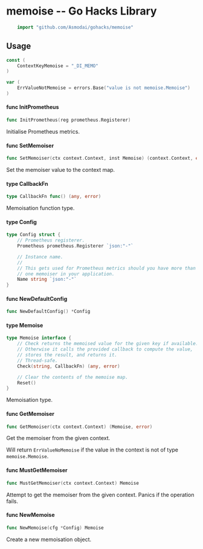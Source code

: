 <!-- -*- Mode: gfm; auto-fill: t; fill-column: 78; -*- -->

# memoise -- Go Hacks Library

```go
    import "github.com/Asmodai/gohacks/memoise"
```

## Usage

```go
const (
	ContextKeyMemoise = "_DI_MEMO"
)
```

```go
var (
	ErrValueNotMemoise = errors.Base("value is not memoise.Memoise")
)
```

#### func  InitPrometheus

```go
func InitPrometheus(reg prometheus.Registerer)
```
Initialise Prometheus metrics.

#### func  SetMemoiser

```go
func SetMemoiser(ctx context.Context, inst Memoise) (context.Context, error)
```
Set the memoiser value to the context map.

#### type CallbackFn

```go
type CallbackFn func() (any, error)
```

Memoisation function type.

#### type Config

```go
type Config struct {
	// Prometheus registerer.
	Prometheus prometheus.Registerer `json:"-"`

	// Instance name.
	//
	// This gets used for Prometheus metrics should you have more than
	// one memoiser in your application.
	Name string `json:"-"`
}
```


#### func  NewDefaultConfig

```go
func NewDefaultConfig() *Config
```

#### type Memoise

```go
type Memoise interface {
	// Check returns the memoised value for the given key if available.
	// Otherwise it calls the provided callback to compute the value,
	// stores the result, and returns it.
	// Thread-safe.
	Check(string, CallbackFn) (any, error)

	// Clear the contents of the memoise map.
	Reset()
}
```

Memoisation type.

#### func  GetMemoiser

```go
func GetMemoiser(ctx context.Context) (Memoise, error)
```
Get the memoiser from the given context.

Will return `ErrValueNoMemoise` if the value in the context is not of type
`memoise.Memoise`.

#### func  MustGetMemoiser

```go
func MustGetMemoiser(ctx context.Context) Memoise
```
Attempt to get the memoiser from the given context. Panics if the operation
fails.

#### func  NewMemoise

```go
func NewMemoise(cfg *Config) Memoise
```
Create a new memoisation object.
